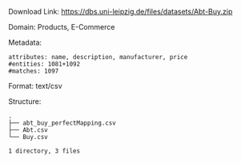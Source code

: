 Download Link:
https://dbs.uni-leipzig.de/files/datasets/Abt-Buy.zip

Domain: Products, E-Commerce

Metadata: 
```
attributes: name, description, manufacturer, price
#entities: 1081+1092
#matches: 1097
```

Format: text/csv

Structure:
```
.
├── abt_buy_perfectMapping.csv
├── Abt.csv
└── Buy.csv

1 directory, 3 files
```